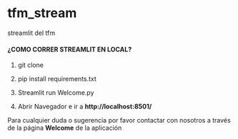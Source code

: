 # tfm_stream
streamlit del tfm


#### ¿COMO CORRER STREAMLIT EN LOCAL?

1. git clone <este repositorio>

2. pip install requirements.txt

3. Streamlit run Welcome.py

4. Abrir Navegador e ir a __http://localhost:8501/__

Para cualquier duda o sugerencia por favor contactar con nosotros a través de la página __Welcome__ de la aplicación 

